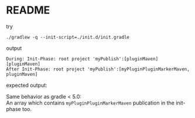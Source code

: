 # README


try

```
./gradlew -q --init-script=./init.d/init.gradle

```

output 


```
During: Init-Phase: root project 'myPublish':[pluginMaven]
[pluginMaven]
After Init-Phase: root project 'myPublish':[myPluginPluginMarkerMaven, pluginMaven]

```

expected output:

Same behavior as gradle < 5.0:  
An array which contains `myPluginPluginMarkerMaven` publication in the init-phase too. 
